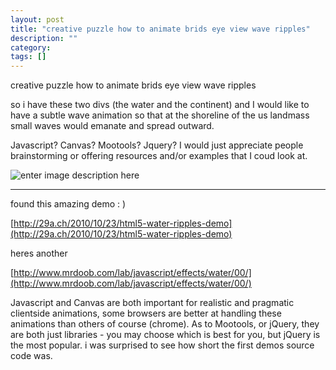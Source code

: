 ```yaml
---
layout: post
title: "creative puzzle how to animate brids eye view wave ripples"
description: ""
category:
tags: []
---
```


creative puzzle how to animate brids eye view wave ripples


so i have these two divs (the water and the continent) and I would like to have a subtle wave animation so that at the shoreline of the us landmass small waves would emanate and spread outward.

Javascript? Canvas? Mootools? Jquery? I would just appreciate people brainstorming or offering resources and/or examples that I coud look at.

![enter image description here](http://i.stack.imgur.com/A831c.png)


--------------------------------------- 
found this amazing demo : )

[http://29a.ch/2010/10/23/html5-water-ripples-demo](http://29a.ch/2010/10/23/html5-water-ripples-demo)

heres another

[http://www.mrdoob.com/lab/javascript/effects/water/00/](http://www.mrdoob.com/lab/javascript/effects/water/00/)

Javascript and Canvas are both important for realistic and pragmatic clientside animations, some browsers are better at handling these animations than others of course (chrome). As to Mootools, or jQuery, they are both just libraries - you may choose which is best for you, but jQuery is the most popular. i was surprised to see how short the first demos source code was.


